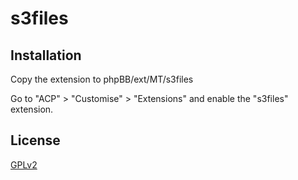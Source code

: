 # s3files

## Installation

Copy the extension to phpBB/ext/MT/s3files

Go to "ACP" > "Customise" > "Extensions" and enable the "s3files" extension.

## License

[GPLv2](license.txt)
